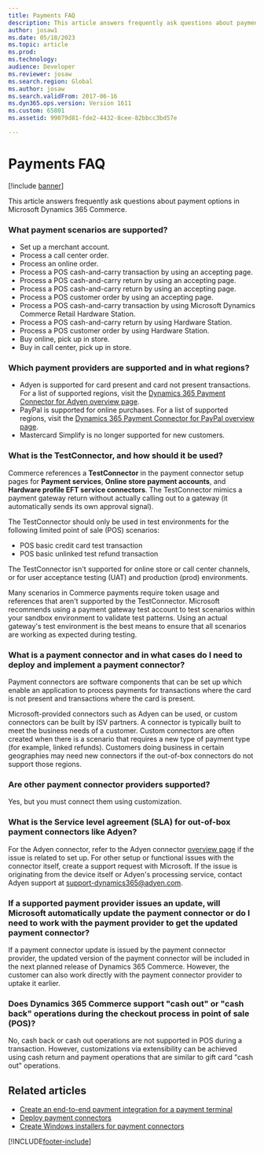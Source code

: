 ```yaml
---
title: Payments FAQ
description: This article answers frequently ask questions about payment options in Microsoft Dynamics 365 Commerce.
author: josaw1
ms.date: 05/18/2023
ms.topic: article
ms.prod: 
ms.technology: 
audience: Developer
ms.reviewer: josaw
ms.search.region: Global
ms.author: josaw
ms.search.validFrom: 2017-06-16
ms.dyn365.ops.version: Version 1611
ms.custom: 65801
ms.assetid: 99079d81-fde2-4432-8cee-82bbcc3bd57e

---
```


# Payments FAQ

[!include [banner](../../includes/banner.md)]

This article answers frequently ask questions about payment options in Microsoft Dynamics 365 Commerce.

### What payment scenarios are supported?

- Set up a merchant account.
- Process a call center order.
- Process an online order.
- Process a POS cash-and-carry transaction by using an accepting page.
- Process a POS cash-and-carry return by using an accepting page.
- Process a POS cash-and-carry return by using an accepting page.
- Process a POS customer order by using an accepting page.
- Process a POS cash-and-carry transaction by using Microsoft Dynamics Commerce Retail Hardware Station.
- Process a POS cash-and-carry return by using Hardware Station.
- Process a POS customer order by using Hardware Station.
- Buy online, pick up in store.
- Buy in call center, pick up in store.

### Which payment providers are supported and in what regions?

- Adyen is supported for card present and card not present transactions. For a list of supported regions, visit the [Dynamics 365 Payment Connector for Adyen overview page](/dynamics365/unified-operations/retail/dev-itpro/adyen-connector?tabs=8-1-3).
- PayPal is supported for online purchases. For a list of supported regions, visit the [Dynamics 365 Payment Connector for PayPal overview page](../paypal.md).
- Mastercard Simplify is no longer supported for new customers.

### What is the TestConnector, and how should it be used?

Commerce references a **TestConnector** in the payment connector setup pages for **Payment services**, **Online store payment accounts**, and **Hardware profile EFT service connectors**. The TestConnector mimics a payment gateway return without actually calling out to a gateway (it automatically sends its own approval signal). 

The TestConnector should only be used in test environments for the following limited point of sale (POS) scenarios:

- POS basic credit card test transaction
- POS basic unlinked test refund transaction

The TestConnector isn't supported for online store or call center channels, or for user acceptance testing (UAT) and production (prod) environments.

Many scenarios in Commerce payments require token usage and references that aren't supported by the TestConnector. Microsoft recommends using a payment gateway test account to test scenarios within your sandbox environment to validate test patterns. Using an actual gateway's test environment is the best means to ensure that all scenarios are working as expected during testing. 

### What is a payment connector and in what cases do I need to deploy and implement a payment connector?

Payment connectors are software components that can be set up which enable an application to process payments for transactions where the card is not present and transactions where the card is present.

Microsoft-provided connectors such as Adyen can be used, or custom connectors can be built by ISV partners. A connector is typically built to meet the business needs of a customer. Custom connectors are often created when there is a scenario that requires a new type of payment type (for example, linked refunds). Customers doing business in certain geographies may need new connectors if the out-of-box connectors do not support those regions.

### Are other payment connector providers supported?

Yes, but you must connect them using customization.

### What is the Service level agreement (SLA) for out-of-box payment connectors like Adyen?

For the Adyen connector, refer to the Adyen connector [overview page](/dynamics365/unified-operations/retail/dev-itpro/adyen-connector?tabs=8-1-3) if the issue is related to set up. For other setup or functional issues with the connector itself, create a support request with Microsoft. If the issue is originating from the device itself or Adyen's processing service, contact Adyen support at support-dynamics365@adyen.com.

### If a supported payment provider issues an update, will Microsoft automatically update the payment connector or do I need to work with the payment provider to get the updated payment connector?

If a payment connector update is issued by the payment connector provider, the updated version of the payment connector will be included in the next planned release of Dynamics 365 Commerce. However, the customer can also work directly with the payment connector provider to uptake it earlier.

### Does Dynamics 365 Commerce support "cash out" or "cash back" operations during the checkout process in point of sale (POS)?

No, cash back or cash out operations are not supported in POS during a transaction. However, customizations via extensibility can be achieved using cash return and payment operations that are similar to gift card "cash out" operations. 

## Related articles

- [Create an end-to-end payment integration for a payment terminal](end-to-end-payment-extension.md)
- [Deploy payment connectors](deploy-payment-connector.md)
- [Create Windows installers for payment connectors](create-windows-installer-payment-connector.md)



[!INCLUDE[footer-include](../../includes/footer-banner.md)]
